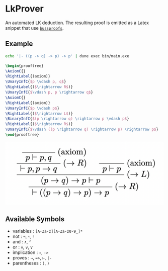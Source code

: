 # LkProver
An automated LK deduction. The resulting proof is emitted as a Latex snippet that use [`bussproofs`](https://www.logicmatters.net/resources/pdfs/latex/BussGuide2.pdf).

## Example
```sh
echo '|- ((p -> q) -> p) -> p' | dune exec bin/main.exe
```
```latex
\begin{prooftree}
\AxiomC{}
\RightLabel{(axiom)}
\UnaryInfC{$p \vdash p, q$}
\RightLabel{($\rightarrow R$)}
\UnaryInfC{$\vdash p, p \rightarrow q$}
\AxiomC{}
\RightLabel{(axiom)}
\UnaryInfC{$p \vdash p$}
\RightLabel{($\rightarrow L$)}
\BinaryInfC{$(p \rightarrow q) \rightarrow p \vdash p$}
\RightLabel{($\rightarrow R$)}
\UnaryInfC{$\vdash ((p \rightarrow q) \rightarrow p) \rightarrow p$}
\end{prooftree}
```
![](docs/latex.png)

## Available Symbols
- variables : `[A-Za-z][A-Za-z0-9_]*`
- not : `¬`, `~`, `!`
- and : `∧`, `^`
- or : `∨`, `v`, `V`
- implication : `→`, `->`
- proves : `⇒`, `=>`, `⊢`, `|-`
- parentheses : `(`, `)`
